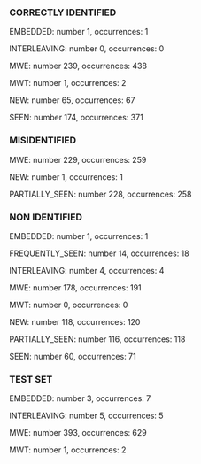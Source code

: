### CORRECTLY IDENTIFIED

EMBEDDED: number 1, occurrences: 1

INTERLEAVING: number 0, occurrences: 0

MWE: number 239, occurrences: 438

MWT: number 1, occurrences: 2

NEW: number 65, occurrences: 67

SEEN: number 174, occurrences: 371

### MISIDENTIFIED

MWE: number 229, occurrences: 259

NEW: number 1, occurrences: 1

PARTIALLY_SEEN: number 228, occurrences: 258

### NON IDENTIFIED

EMBEDDED: number 1, occurrences: 1

FREQUENTLY_SEEN: number 14, occurrences: 18

INTERLEAVING: number 4, occurrences: 4

MWE: number 178, occurrences: 191

MWT: number 0, occurrences: 0

NEW: number 118, occurrences: 120

PARTIALLY_SEEN: number 116, occurrences: 118

SEEN: number 60, occurrences: 71

### TEST SET

EMBEDDED: number 3, occurrences: 7

INTERLEAVING: number 5, occurrences: 5

MWE: number 393, occurrences: 629

MWT: number 1, occurrences: 2

